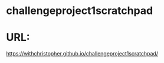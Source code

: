 # challengeproject1scratchpad

# URL:
https://withchristopher.github.io/challengeproject1scratchpad/
